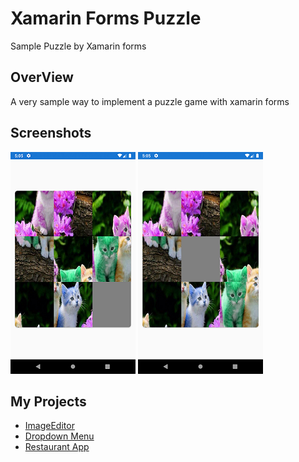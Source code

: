 # Xamarin Forms Puzzle
 Sample Puzzle by Xamarin forms 

## OverView
A very sample way to implement a puzzle game with xamarin forms 

## Screenshots
![alt text](https://github.com/osamaelhosany/Puzzle/blob/master/Screenshots/Screenshot1.png)
![alt text](https://github.com/osamaelhosany/Puzzle/blob/master/Screenshots/Screenshot2.png)

## My Projects
- [ImageEditor](https://github.com/osamaelhosany/ImageEditor-XamarinForms)
- [Dropdown Menu](https://github.com/osamaelhosany/DropdownMenu)
- [Restaurant App](https://github.com/osamaelhosany/RestaurantApp)


